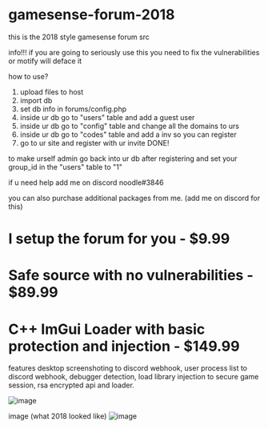 # gamesense-forum-2018
this is the 2018 style gamesense forum src

info!!!
if you are going to seriously use this you need to fix the vulnerabilities or motify will deface it

how to use?
1. upload files to host
2. import db
3. set db info in forums/config.php
4. inside ur db go to "users" table and add a guest user
5. inside ur db go to "config" table and change all the domains to urs
6. inside ur db go to "codes" table and add a inv so you can register
7. go to ur site and register with ur invite DONE!

to make urself admin go back into ur db after registering and set your group_id in the "users" table to "1"

if u need help add me on discord noodle#3846

you can also purchase additional packages from me. (add me on discord for this)

# I setup the forum for you - $9.99

# Safe source with no vulnerabilities - $89.99

# C++ ImGui Loader with basic protection and injection - $149.99
features desktop screenshoting to discord webhook, user process list to discord webhook, debugger detection, load library injection to secure game session, rsa encrypted api and loader.

![image](https://user-images.githubusercontent.com/98117900/186031327-1e55550e-32c7-495a-b20f-4fe9297bd113.png)

image (what 2018 looked like)
![image](https://user-images.githubusercontent.com/98117900/179392290-4fbef8e1-71ae-486e-9be9-4eb7dbe65be0.png)
